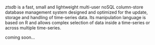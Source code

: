 *ztsdb* is a fast, small and lightweight multi-user noSQL column-store
database management system designed and optimized for the update,
storage and handling of time-series data. Its manipulation language is
based on R and allows complex selection of data inside a time-series
or across multiple time-series.

coming soon...
